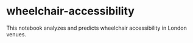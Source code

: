# wheelchair-accessibility
This notebook analyzes and predicts wheelchair accessibility in London venues.

